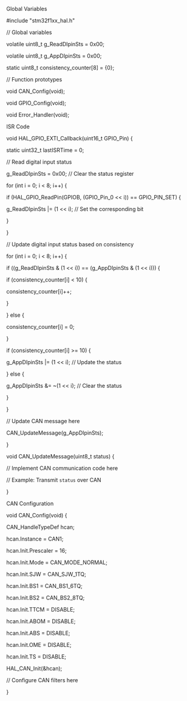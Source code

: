 Global Variables

#include "stm32f1xx_hal.h"

// Global variables

volatile uint8_t g_ReadDIpinSts = 0x00;

volatile uint8_t g_AppDIpinSts = 0x00;

static uint8_t consistency_counter[8] = {0};

// Function prototypes

void CAN_Config(void);

void GPIO_Config(void);

void Error_Handler(void);

ISR Code

void HAL_GPIO_EXTI_Callback(uint16_t GPIO_Pin) {

 static uint32_t lastISRTime = 0;

 // Read digital input status

 g_ReadDIpinSts = 0x00; // Clear the status register

 for (int i = 0; i < 8; i++) {

 if (HAL_GPIO_ReadPin(GPIOB, (GPIO_Pin_0 << i)) == GPIO_PIN_SET) {

 g_ReadDIpinSts |= (1 << i); // Set the corresponding bit

 }

 }

 // Update digital input status based on consistency

 for (int i = 0; i < 8; i++) {

 if ((g_ReadDIpinSts & (1 << i)) == (g_AppDIpinSts & (1 << i))) {

 if (consistency_counter[i] < 10) {

 consistency_counter[i]++;

 }

 } else {

 consistency_counter[i] = 0;

 }

 if (consistency_counter[i] >= 10) {

 g_AppDIpinSts |= (1 << i); // Update the status

 } else {

 g_AppDIpinSts &= ~(1 << i); // Clear the status

 }

 }

 // Update CAN message here

 CAN_UpdateMessage(g_AppDIpinSts);

}

void CAN_UpdateMessage(uint8_t status) {

 // Implement CAN communication code here

 // Example: Transmit `status` over CAN

}

CAN Configuration

void CAN_Config(void) {

 CAN_HandleTypeDef hcan;

 hcan.Instance = CAN1;

 hcan.Init.Prescaler = 16;

 hcan.Init.Mode = CAN_MODE_NORMAL;

 hcan.Init.SJW = CAN_SJW_1TQ;

 hcan.Init.BS1 = CAN_BS1_6TQ;

 hcan.Init.BS2 = CAN_BS2_8TQ;

 hcan.Init.TTCM = DISABLE;

 hcan.Init.ABOM = DISABLE;

 hcan.Init.ABS = DISABLE;

 hcan.Init.OME = DISABLE;

 hcan.Init.TS = DISABLE;

 HAL_CAN_Init(&hcan);

 // Configure CAN filters here

}
